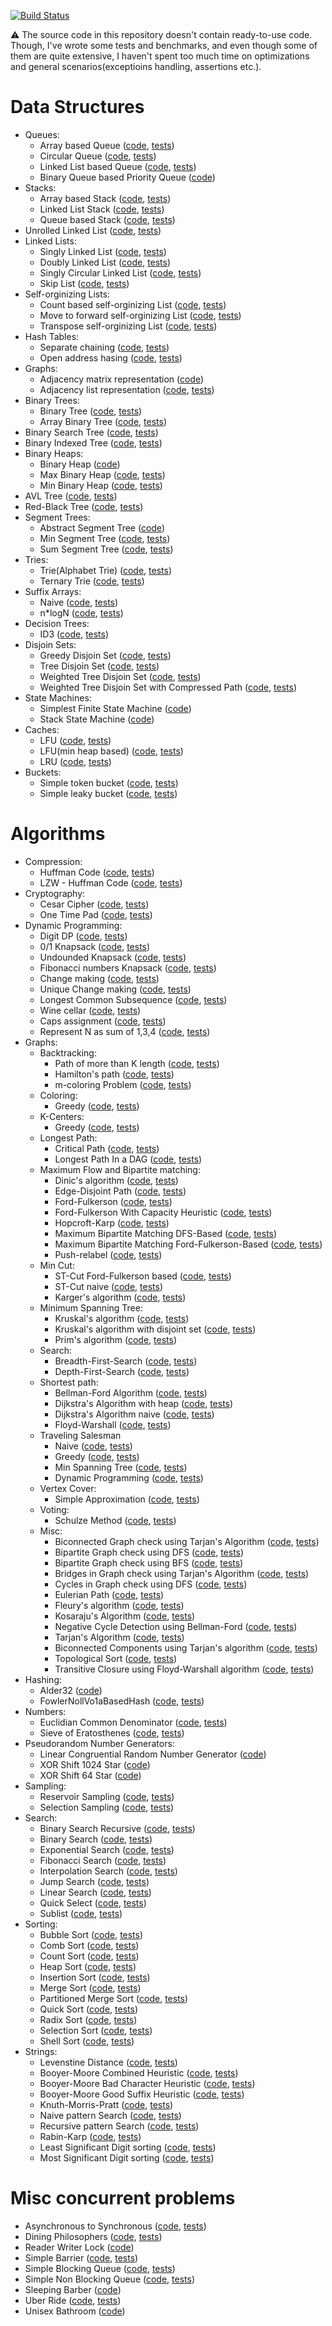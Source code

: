 [![Build Status](https://travis-ci.com/arst/AandDS.svg?token=QTqu8xkSrAFMgyb3eyEW&branch=master)](https://travis-ci.com/arst/AandDS)

:warning: The source code in this repository doesn't contain ready-to-use code. Though, I've wrote some tests and benchmarks, and even though some of them are quite extensive, I haven't spent too much time on optimizations and general scenarios(exceptioins handling, assertions etc.).

# Data Structures

- Queues:
    - Array based Queue ([code](../master/AlgorithmsAndDataStructures/DataStructures/Queue/ArrayQueue.cs), [tests](../master/AlgorithmsAndDataStructures.Tests/DataStructures/Queue/ArrayQueueTests.cs))
    - Circular Queue ([code](../master/AlgorithmsAndDataStructures/DataStructures/Queue/CircularQueue.cs), [tests](../master/AlgorithmsAndDataStructures.Tests/DataStructures/Queue/CircularQueueTests.cs))
    - Linked List based Queue ([code](../master/AlgorithmsAndDataStructures/DataStructures/Queue/LinkedListQueue.cs), [tests](../master/AlgorithmsAndDataStructures.Tests/DataStructures/Queue/LinkedListQueueTests.cs))
    - Binary Queue based Priority Queue ([code](../master/AlgorithmsAndDataStructures/DataStructures/BinaryHeaps/MinBinaryHeapBasedPriorityQueue.cs))
- Stacks:
    - Array based Stack ([code](../master/AlgorithmsAndDataStructures/DataStructures/Stack/ArrayStack.cs), [tests](../master/AlgorithmsAndDataStructures.Tests/DataStructures/Stack/ArrayStackTests.cs))
    - Linked List Stack ([code](../master/AlgorithmsAndDataStructures/DataStructures/Stack/LinkedListStack.cs), [tests](../master/AlgorithmsAndDataStructures.Tests/DataStructures/Stack/LinkedListStackTests.cs))
    - Queue based Stack ([code](../master/AlgorithmsAndDataStructures/DataStructures/Stack/QueueStack.cs), [tests](../master/AlgorithmsAndDataStructures.Tests/DataStructures/Stack/QueueStackTests.cs))
- Unrolled Linked List ([code](../master/AlgorithmsAndDataStructures/DataStructures/UnrolledLinkedLists/UnrolledLinkedList.cs), [tests](../master/AlgorithmsAndDataStructures.Tests/DataStructures/UnrolledLinkedList/UnrolledLinkedListTests.cs))
- Linked Lists:
    - Singly Linked List ([code](../master/AlgorithmsAndDataStructures.Tests/DataStructures/LinkedList/SinglyLinkedList.cs), [tests](../master/AlgorithmsAndDataStructures.Tests/DataStructures/LinkedList/SinglyLinkedListTests.cs))
    - Doubly Linked List ([code](../master/AlgorithmsAndDataStructures.Tests/DataStructures/LinkedList/DoublyLinkedList.cs), [tests](../master/AlgorithmsAndDataStructures.Tests/DataStructures/LinkedList/DoublyLinkedListTests.cs))
    - Singly Circular Linked List ([code](../master/AlgorithmsAndDataStructures.Tests/DataStructures/LinkedList/SinglyCircularLinkedList.cs), [tests](../master/AlgorithmsAndDataStructures.Tests/DataStructures/LinkedList/SingleCircularLinkedListTests.cs))
    - Skip List ([code](../master/AlgorithmsAndDataStructures.Tests/DataStructures/LinkedList/SkipList.cs), [tests](../master/AlgorithmsAndDataStructures.Tests/DataStructures/LinkedList/SkipListTests.cs))
- Self-orginizing Lists:
    - Count based self-orginizing List ([code](../master/AlgorithmsAndDataStructures/DataStructures/SelfOrganizingList/CountBasedSelfOrganizingList.cs), [tests](../master/AlgorithmsAndDataStructures.Tests/DataStructures/SelfOrginizingList/CountBasedSelfOrganizingListTests.cs))
    - Move to forward self-orginizing List ([code](../master/AlgorithmsAndDataStructures/DataStructures/SelfOrganizingList/MoveToForwardSelfOrganizingList.cs), [tests](../master/AlgorithmsAndDataStructures.Tests/DataStructures/SelfOrginizingList/MoveToForwardSelfOrganizingListTests.cs))
    - Transpose self-orginizing List ([code](../master/AlgorithmsAndDataStructures/DataStructures/SelfOrganizingList/TransposeSelfOrginizingList.cs), [tests](../master/AlgorithmsAndDataStructures.Tests/DataStructures/SelfOrginizingList/TransposeSelfOrginizingListTests.cs))
- Hash Tables: 
    - Separate chaining ([code](../master/AlgorithmsAndDataStructures/DataStructures/HashTable/SeparateChainingHashTable.cs), [tests](../master/AlgorithmsAndDataStructures.Tests/DataStructures/SelfOrginizingList/SeparateChainingHashTableTests.cs))
    - Open address hasing ([code](../master/AlgorithmsAndDataStructures/DataStructures/HashTable/OpenAddressHasingHashTable.cs), [tests](../master/AlgorithmsAndDataStructures.Tests/DataStructures/SelfOrginizingList/OpenAddressHashingHashTableTests.cs))
- Graphs: 
    - Adjacency matrix representation ([code](../master/AlgorithmsAndDataStructures/DataStructures/Graph/AdjacencyMatrixGraph.cs))
    - Adjacency list representation ([code](../master/AlgorithmsAndDataStructures/DataStructures/Graph/AdjacencyListGraph.cs), [tests](../master/AlgorithmsAndDataStructures.Tests/DataStructures/Graph/AdjacencyListGraphTests.cs))
- Binary Trees:
    - Binary Tree ([code](../master/AlgorithmsAndDataStructures/DataStructures/BinaryTrees/BinaryTree.cs), [tests](../master/AlgorithmsAndDataStructures.Tests/DataStructures/BinaryTree/BinaryTreeTests.cs))
    - Array Binary Tree ([code](../master/AlgorithmsAndDataStructures/DataStructures/BinaryTrees/ArrayBinaryTree.cs), [tests](../master/AlgorithmsAndDataStructures.Tests/DataStructures/BinaryTree/ArrayBinaryTreeTests.cs))
- Binary Search Tree ([code](../master/AlgorithmsAndDataStructures/DataStructures/BinarySearchTrees/BinarySearchTree.cs), [tests](../master/AlgorithmsAndDataStructures.Tests/DataStructures/BinarySearchTrees/BinarySearchTreeTests.cs))
- Binary Indexed Tree ([code](../master/AlgorithmsAndDataStructures/DataStructures/BinaryIndexedTrees/BinaryIndexedTree.cs), [tests](../master/AlgorithmsAndDataStructures.Tests/DataStructures/BinaryIndexedTree/BinaryIndexedTreeTests.cs))
- Binary Heaps:
    - Binary Heap ([code](../master/AlgorithmsAndDataStructures/DataStructures/BinaryHeaps/BinaryHeap.cs))
    - Max Binary Heap ([code](../master/AlgorithmsAndDataStructures/DataStructures/BinaryHeaps/MaxBinaryHeap.cs), [tests](../master/AlgorithmsAndDataStructures.Tests/DataStructures/BinaryHeap/MaxBinaryHeapTests.cs))
    - Min Binary Heap ([code](../master/AlgorithmsAndDataStructures/DataStructures/BinaryHeaps/MinBinaryHeap.cs), [tests](../master/AlgorithmsAndDataStructures.Tests/DataStructures/BinaryHeap/MinBinaryHeapTests.cs))
- AVL Tree ([code](../master/AlgorithmsAndDataStructures/DataStructures/AdelsonVelskyLandisTree/AvlTree.cs), [tests](../master/AlgorithmsAndDataStructures.Tests/DataStructures/AvlTree/AvlTreeTests.cs))
- Red-Black Tree ([code](../master/AlgorithmsAndDataStructures/DataStructures/RbTree/RedBlackTree.cs), [tests](../master/AlgorithmsAndDataStructures.Tests/DataStructures/RedBlackTree/RedBlackTreeTests.cs))
- Segment Trees:
    - Abstract Segment Tree ([code](../master/AlgorithmsAndDataStructures/DataStructures/SegmentTree/AbstractSegmentTree.cs))
    - Min Segment Tree ([code](../master/AlgorithmsAndDataStructures/DataStructures/SegmentTree/MinSegmentTree.cs), [tests](../master/AlgorithmsAndDataStructures.Tests/DataStructures/SegmentTree/MinSegmentTreeTests.cs))
    - Sum Segment Tree ([code](../master/AlgorithmsAndDataStructures/DataStructures/SegmentTree/SumSegmentTree.cs), [tests](../master/AlgorithmsAndDataStructures.Tests/DataStructures/SegmentTree/SumSegmentTreeTests.cs))
- Tries:
    - Trie(Alphabet Trie)  ([code](../master/AlgorithmsAndDataStructures/DataStructures/Trie/AlphabetTrie.cs), [tests](../master/AlgorithmsAndDataStructures.Tests/DataStructures/Trie/AlphabetTrieTests.cs))
    - Ternary Trie ([code](../master/AlgorithmsAndDataStructures/DataStructures/Trie/TernaryTrie.cs), [tests](../master/AlgorithmsAndDataStructures/DataStructures/Trie/TernaryTrieTests.cs))
- Suffix Arrays:
    - Naive ([code](../master/AlgorithmsAndDataStructures/DataStructures/SuffixArray/NaiveSuffixArray.cs), [tests](../master/AlgorithmsAndDataStructures.Tests/DataStructures/SuffixArray/NaiveSuffixArrayTests.cs))
    - n*logN ([code](../master/AlgorithmsAndDataStructures/DataStructures/SuffixArray/EfficientSuffixArray.cs), [tests](../master/AlgorithmsAndDataStructures.Tests/DataStructures/SuffixArray/nLognSuffixArrayTests.cs))
- Decision Trees:
    - ID3 ([code](../master/AlgorithmsAndDataStructures/DataStructures/DecisionTree/ID3.cs), [tests](../master/AlgorithmsAndDataStructures.Tests/DataStructures/DecisionTree/ID3Tests.cs))
- Disjoin Sets:
    - Greedy Disjoin Set  ([code](../master/AlgorithmsAndDataStructures/DataStructures/DisjointSet/GreedyDisjointSet.cs), [tests](../master/AlgorithmsAndDataStructures.Tests/DataStructures/DisjointSet/GreedyDisjointSetTests.cs))
    - Tree Disjoin Set  ([code](../master/AlgorithmsAndDataStructures/DataStructures/DisjointSet/TreeDisjointSet.cs), [tests](../master/AlgorithmsAndDataStructures.Tests/DataStructures/DisjointSet/TreeDisjointSetTests.cs))
    - Weighted Tree Disjoin Set  ([code](../master/AlgorithmsAndDataStructures/DataStructures/DisjointSet/WeightedTreeDisjointSet.cs), [tests](../master/AlgorithmsAndDataStructures.Tests/DataStructures/DisjointSet/WeightedTreeDisjointSetTests.cs))
    - Weighted Tree Disjoin Set with Compressed Path  ([code](../master/AlgorithmsAndDataStructures/DataStructures/DisjointSet/WeightedTreeCoompressedPathDisjoinSet.cs), [tests](../master/AlgorithmsAndDataStructures.Tests/DataStructures/DisjointSet/WeightedTreeCoompressedPathDisjoinSetTests.cs))
- State Machines:
    - Simplest Finite State Machine ([code](../master/AlgorithmsAndDataStructures/DataStructures/StateMachine/FiniteStateMachine.cs))
    - Stack State Machine ([code](../master/AlgorithmsAndDataStructures/DataStructures/StateMachine/StackFiniteStateMachine.cs))
- Caches:
    - LFU ([code](../master/AlgorithmsAndDataStructures/DataStructures/Cache/LFU.cs), [tests](../master/AlgorithmsAndDataStructures.Tests/DataStructures/Cache/LFUTests.cs))
    - LFU(min heap based) ([code](../master/AlgorithmsAndDataStructures/DataStructures/Cache/LFUMeanHeapBased.cs), [tests](../master/AlgorithmsAndDataStructures.Tests/DataStructures/Cache/LFUMeanHeapBasedTests.cs))
    - LRU ([code](../master/AlgorithmsAndDataStructures/DataStructures/Cache/LRU.cs), [tests](../master/AlgorithmsAndDataStructures.Tests/DataStructures/Cache/LRUTests.cs))
- Buckets:
    - Simple token bucket ([code](../master/AlgorithmsAndDataStructures/DataStructures/Concurrency/SimpleTokenBucket.cs), [tests](../master/AlgorithmsAndDataStructures.Tests/DataStructures/Concurrency/SimpleTokenBucketTests.cs))
    - Simple leaky bucket ([code](../master/AlgorithmsAndDataStructures/DataStructures/Concurrency/SimpleLeakyBucket.cs), [tests](../master/AlgorithmsAndDataStructures.Tests/DataStructures/Concurrency/SimpleLeakyBucketTests.cs))
    
# Algorithms
- Compression:
    - Huffman Code ([code](../master/AlgorithmsAndDataStructures/Algorithms/Compression/HuffmanCodeCompression.cs), [tests](../master/AlgorithmsAndDataStructures.Tests/Algorithm/Compression/HuffmanCodeCompressionTests.cs))
    - LZW - Huffman Code ([code](../master/AlgorithmsAndDataStructures/Algorithms/Compression/LzwCompression.cs), [tests](../master/AlgorithmsAndDataStructures.Tests/Algorithm/Compression/LZWCompressionTests.cs))
- Cryptography:
    - Cesar Cipher ([code](../master/AlgorithmsAndDataStructures/Algorithms/Cryptography/CesarCipher.cs), [tests](../master/AlgorithmsAndDataStructures.Tests/Algorithm/Compression/CesarCipherTests.cs))
    - One Time Pad ([code](../master/AlgorithmsAndDataStructures/Algorithms/Cryptography/OneTimePad.cs), [tests](../master/AlgorithmsAndDataStructures.Tests/Algorithm/Compression/OneTimePadTests.cs))
- Dynamic Programming:
    - Digit DP ([code](../master/AlgorithmsAndDataStructures/Algorithms/DynamicProgramming/DigitDynamicProgramming.cs), [tests](../master/AlgorithmsAndDataStructures.Tests/Algorithm/Compression/DigitDynamicProgrammingTests.cs))
    - 0/1 Knapsack ([code](../master/AlgorithmsAndDataStructures/Algorithms/DynamicProgramming/ZeroOneKnapsack.cs), [tests](../master/AlgorithmsAndDataStructures.Tests/Algorithm/Compression/ZeroOneKnapsackTests.cs))
    - Undounded Knapsack ([code](../master/AlgorithmsAndDataStructures/Algorithms/DynamicProgramming/UnboundedKnapsack.cs), [tests](../master/AlgorithmsAndDataStructures.Tests/Algorithm/Compression/UnboundedKnapsackTests.cs))
    - Fibonacci numbers Knapsack ([code](../master/AlgorithmsAndDataStructures/Algorithms/DynamicProgramming/FibonacciNumber.cs), [tests](../master/AlgorithmsAndDataStructures.Tests/Algorithm/Compression/FibonacciNumberTests.cs))
    - Change making ([code](../master/AlgorithmsAndDataStructures/Algorithms/DynamicProgramming/ChangeMakingProblem.cs), [tests](../master/AlgorithmsAndDataStructures.Tests/Algorithm/Compression/ChangeMakingProblemTests.cs))
    - Unique Change making ([code](../master/AlgorithmsAndDataStructures/Algorithms/DynamicProgramming/UniqueChangeMakingProblem.cs), [tests](../master/AlgorithmsAndDataStructures.Tests/Algorithm/Compression/UniqueChangeMakingProblemTests.cs))  
    - Longest Common Subsequence ([code](../master/AlgorithmsAndDataStructures/Algorithms/DynamicProgramming/LongestCommonSubsequence.cs), [tests](../master/AlgorithmsAndDataStructures.Tests/Algorithm/Compression/LongestCommonSubsequenceTests.cs))
    - Wine cellar ([code](../master/AlgorithmsAndDataStructures/Algorithms/DynamicProgramming/WineCellarProblem.cs), [tests](../master/AlgorithmsAndDataStructures.Tests/Algorithm/Compression/WineCellarProblemTests.cs))
    - Caps assignment ([code](../master/AlgorithmsAndDataStructures/Algorithms/DynamicProgramming/CapsAssignment.cs), [tests](../master/AlgorithmsAndDataStructures.Tests/Algorithm/Compression/CapsAssignmentTests.cs))
    - Represent N as sum of 1,3,4 ([code](../master/AlgorithmsAndDataStructures/Algorithms/DynamicProgramming/RepresentNasSumOf134.cs), [tests](../master/AlgorithmsAndDataStructures.Tests/Algorithm/Compression/RepresentNasSumOf134Tests.cs))
- Graphs:
    - Backtracking:
        - Path of more than K length ([code](../master/AlgorithmsAndDataStructures/Algorithms/Graph/Backtracking/PathOfMoreThanKLength.cs), [tests](../master/AlgorithmsAndDataStructures.Tests/Algorithm/Graph/Backtracking/PathOfMoreThanKLengthTests.cs))
        - Hamilton's path ([code](../master/AlgorithmsAndDataStructures/Algorithms/Graph/Backtracking/HamiltonPath.cs), [tests](../master/AlgorithmsAndDataStructures.Tests/Algorithm/Graph/Backtracking/HamiltonianCycle.cs))
        - m-coloring Problem ([code](../master/AlgorithmsAndDataStructures/Algorithms/Graph/Backtracking/MColoringProblem.cs), [tests](../master/AlgorithmsAndDataStructures.Tests/Algorithm/Graph/Backtracking/MColoringProblemTests.cs))
    - Coloring:
        - Greedy ([code](../master/AlgorithmsAndDataStructures/Algorithms/Graph/Coloring/GreedyColoring.cs), [tests](../master/AlgorithmsAndDataStructures.Tests/Algorithm/Graph/Coloring/GreedyColoringTests.cs))
    - K-Centers:
        - Greedy ([code](../master/AlgorithmsAndDataStructures/Algorithms/Graph/KCenters/KCentersGreedyApproximation.cs), [tests](../master/AlgorithmsAndDataStructures.Tests/Algorithm/Graph/KCenters/KCentersGreedyApproximationTests.cs))
    - Longest Path:
        - Critical Path ([code](../master/AlgorithmsAndDataStructures/Algorithms/Graph/LongestPath/CriticalPath.cs), [tests](../master/AlgorithmsAndDataStructures.Tests/Algorithm/Graph/LongestPath/CriticalPathTests.cs))
        - Longest Path In a DAG ([code](../master/AlgorithmsAndDataStructures/Algorithms/Graph/LongestPath/LongestPathInADirectedAcyclicGraph.cs), [tests](../master/AlgorithmsAndDataStructures.Tests/Algorithm/Graph/LongestPath/LongestPathInADirectedAcyclicGraphTests.cs))
    - Maximum Flow and Bipartite matching:
        - Dinic's algorithm ([code](../master/AlgorithmsAndDataStructures/Algorithms/Graph/MaximumFlow/DinicsMaximumFlow.cs), [tests](../master/AlgorithmsAndDataStructures.Tests/Algorithm/Graph/MaxFlow/DinicsMaximumFlowTests.cs))
        - Edge-Disjoint Path ([code](../master/AlgorithmsAndDataStructures/Algorithms/Graph/MaximumFlow/EdgeDisjointPath.cs), [tests](../master/AlgorithmsAndDataStructures.Tests/Algorithm/Graph/MaxFlow/EdgeDisjointPathTests.cs))
        - Ford-Fulkerson ([code](../master/AlgorithmsAndDataStructures/Algorithms/Graph/MaximumFlow/FordFulkerson.cs), [tests](../master/AlgorithmsAndDataStructures.Tests/Algorithm/Graph/MaxFlow/FordFulkersonTests.cs))
        - Ford-Fulkerson With Capacity Heuristic ([code](../master/AlgorithmsAndDataStructures/Algorithms/Graph/MaximumFlow/FordFulkersonWithCapacityHeuristic.cs), [tests](../master/AlgorithmsAndDataStructures.Tests/Algorithm/Graph/MaxFlow/FordFulkersonWithCapacityHeuristicTests.cs))
        - Hopcroft-Karp ([code](../master/AlgorithmsAndDataStructures/Algorithms/Graph/MaximumFlow/HopcroftKarp.cs), [tests](../master/AlgorithmsAndDataStructures.Tests/Algorithm/Graph/MaxFlow/HopcroftKarpTests.cs))
        - Maximum Bipartite Matching DFS-Based ([code](../master/AlgorithmsAndDataStructures/Algorithms/Graph/MaximumFlow/MaximumBiPartiteMatchingDfsBased.cs), [tests](../master/AlgorithmsAndDataStructures.Tests/Algorithm/Graph/MaxFlow/MaximumBiPartiteMatchingDfsBasedTests.cs))
        - Maximum Bipartite Matching Ford-Fulkerson-Based ([code](../master/AlgorithmsAndDataStructures/Algorithms/Graph/MaximumFlow/MaximumBiPartiteMatchingFordFulkersonBased.cs), [tests](../master/AlgorithmsAndDataStructures.Tests/Algorithm/Graph/MaxFlow/MaximumBiPartiteMatchingFordFulkersonBasedTests.cs))
        - Push-relabel ([code](../master/AlgorithmsAndDataStructures/Algorithms/Graph/MaximumFlow/PushRelabel.cs), [tests](../master/AlgorithmsAndDataStructures.Tests/Algorithm/Graph/MaxFlow/PushRelabelTests.cs))
    - Min Cut:
        - ST-Cut Ford-Fulkerson based ([code](../master/AlgorithmsAndDataStructures/Algorithms/Graph/MaximumFlow/STCutFordFulkersonBased.cs), [tests](../master/AlgorithmsAndDataStructures.Tests/Algorithm/Graph/MaxFlow/STCutFordFulkersonBasedTests.cs))
        - ST-Cut naive ([code](../master/AlgorithmsAndDataStructures/Algorithms/Graph/MinCut/MinSTCutNaive.cs), [tests](../master/AlgorithmsAndDataStructures.Tests/Algorithm/Graph/MaxFlow/MinSTCutNaiveTests.cs))
        - Karger's algorithm ([code](../master/AlgorithmsAndDataStructures/Algorithms/Graph/MinCut/KargersAlgorithmForMinimumCut.cs), [tests](../master/AlgorithmsAndDataStructures.Tests/Algorithm/Graph/KargersAlgorithmForMinimumCutTests.cs))
    - Minimum Spanning Tree:
        - Kruskal's algorithm ([code](../master/AlgorithmsAndDataStructures/Algorithms/Graph/MinimumSpanningTree/KruskalMinimumSpanningTree.cs), [tests](../master/AlgorithmsAndDataStructures.Tests/Algorithm/Graph/KruskalMinimumSpanningTreeTests.cs))  
        - Kruskal's algorithm with disjoint set ([code](../master/AlgorithmsAndDataStructures/Algorithms/Graph/MinimumSpanningTree/KruskalMinimumSpanningTreeWithDisjointSet.cs), [tests](../master/AlgorithmsAndDataStructures.Tests/Algorithm/Graph/KruskalMinimumSpanningTreeWithDisjointSetTests.cs))
        - Prim's algorithm ([code](../master/AlgorithmsAndDataStructures/Algorithms/Graph/MinimumSpanningTree/PrimsAlgorithm.cs), [tests](../master/AlgorithmsAndDataStructures.Tests/Algorithm/Graph/PrimsAlgorithmTests.cs))
    - Search:
        - Breadth-First-Search ([code](../master/AlgorithmsAndDataStructures/Algorithms/Graph/Search/BreadthFirstSearch.cs), [tests](../master/AlgorithmsAndDataStructures.Tests/Algorithm/Graph/BreadthFirstSearchTests.cs))
        - Depth-First-Search ([code](../master/AlgorithmsAndDataStructures/Algorithms/Graph/Search/DepthFirstSearch.cs), [tests](../master/AlgorithmsAndDataStructures.Tests/Algorithm/Graph/DepthFirstSearchTests.cs))
    - Shortest path:
        - Bellman-Ford Algorithm ([code](../master/AlgorithmsAndDataStructures/Algorithms/Graph/ShortestPath/BellmanFord.cs), [tests](../master/AlgorithmsAndDataStructures.Tests/Algorithm/Graph/BellmanFordTests.cs))
        - Dijkstra's Algorithm with heap ([code](../master/AlgorithmsAndDataStructures/Algorithms/Graph/ShortestPath/DijkstraHeapified.cs), [tests](../master/AlgorithmsAndDataStructures.Tests/Algorithm/Graph/DijkstraHeapifiedTests.cs))
        - Dijkstra's Algorithm naive ([code](../master/AlgorithmsAndDataStructures/Algorithms/Graph/ShortestPath/DijkstraNaive.cs), [tests](../master/AlgorithmsAndDataStructures.Tests/Algorithm/Graph/DijkstraNaiveTests.cs))
        - Floyd-Warshall ([code](../master/AlgorithmsAndDataStructures/Algorithms/Graph/ShortestPath/FloydWarshall.cs), [tests](../master/AlgorithmsAndDataStructures.Tests/Algorithm/Graph/FloydWarshallTests.cs))
    - Traveling Salesman
        - Naive ([code](../master/AlgorithmsAndDataStructures/Algorithms/Graph/TravelingSalesman/NaiveTravelingSalesman.cs), [tests](../master/AlgorithmsAndDataStructures.Tests/Algorithm/Graph/TravelingSalesman/NaiveTravelingSalesmanTests.cs))
        - Greedy ([code](../master/AlgorithmsAndDataStructures/Algorithms/Graph/TravelingSalesman/GreedyTravelingSalesman.cs), [tests](../master/AlgorithmsAndDataStructures.Tests/Algorithm/Graph/TravelingSalesman/GreedyTravelingSalesmanTests.cs))
        - Min Spanning Tree ([code](../master/AlgorithmsAndDataStructures/Algorithms/Graph/TravelingSalesman/MinSpanningTreeTravelingSalesman.cs), [tests](../master/AlgorithmsAndDataStructures.Tests/Algorithm/Graph/TravelingSalesman/MinSpanningTreeTravelingSalesmanTests.cs))
        - Dynamic Programming ([code](../master/AlgorithmsAndDataStructures/Algorithms/Graph/TravelingSalesman/DynamicProgrammingTravelingSalesman.cs), [tests](../master/AlgorithmsAndDataStructures.Tests/Algorithm/Graph/TravelingSalesman/DynamicProgrammingTravelingSalesmanTests.cs))
    - Vertex Cover:
        - Simple Approximation ([code](../master/AlgorithmsAndDataStructures/Algorithms/Graph/VertexCover/VertexCoverSimpleApproximation.cs), [tests](../master/AlgorithmsAndDataStructures.Tests/Algorithm/Graph/VertexCover/VertexCoverSimpleApproximationTests.cs))
    - Voting:
        - Schulze Method ([code](../master/AlgorithmsAndDataStructures.Tests/Algorithm/Graph/Voting/SchulzeMethodTests.cs), [tests](../master/AlgorithmsAndDataStructures/Algorithms/Graph/Voting/SchulzeMethod.cs))
    - Misc:
        - Biconnected Graph check using Tarjan's Algorithm ([code](../master/AlgorithmsAndDataStructures/Algorithms/Graph/Misc/BiconnectedGraph.cs), [tests](../master/AlgorithmsAndDataStructures.Tests/Algorithm/Graph/BiconnectedGraphTests.cs))
        - Bipartite Graph check using DFS ([code](../master/AlgorithmsAndDataStructures/Algorithms/Graph/Misc/BipartiteGraphDfsBased.cs), [tests](../master/AlgorithmsAndDataStructures.Tests/Algorithm/Graph/BipartiteGraphDfsBasedTests.cs))
        - Bipartite Graph check using BFS ([code](../master/AlgorithmsAndDataStructures/Algorithms/Graph/Misc/BipartiteGraphBfsBased.cs), [tests](../master/AlgorithmsAndDataStructures.Tests/Algorithm/Graph/BipartiteGraphBfsBasedTests.cs))
        - Bridges in Graph check using Tarjan's Algorithm ([code](../master/AlgorithmsAndDataStructures/Algorithms/Graph/Misc/BridgesInGraph.cs), [tests](../master/AlgorithmsAndDataStructures.Tests/Algorithm/Graph/BridgesInGraphTests.cs))
        - Cycles in Graph check using DFS ([code](../master/AlgorithmsAndDataStructures/Algorithms/Graph/Misc/CycleDetector.cs), [tests](../master/AlgorithmsAndDataStructures.Tests/Algorithm/Graph/CycleDetectionTests.cs))
        - Eulerian Path ([code](../master/AlgorithmsAndDataStructures/Algorithms/Graph/Misc/EulerianPath.cs), [tests](../master/AlgorithmsAndDataStructures.Tests/Algorithm/Graph/EulerianPathTests.cs))
        - Fleury's algorithm ([code](../master/AlgorithmsAndDataStructures/Algorithms/Graph/Misc/FleurysAlgorithm.cs), [tests](../master/AlgorithmsAndDataStructures.Tests/Algorithm/Graph/FleurysAlgorithmеtTests.cs))
        - Kosaraju's Algorithm ([code](../master/AlgorithmsAndDataStructures/Algorithms/Graph/Misc/KosarajusAlgorithm.cs), [tests](../master/AlgorithmsAndDataStructures.Tests/Algorithm/Graph/KosarajusAlgorithmTests.cs))
        - Negative Cycle Detection using Bellman-Ford ([code](../master/AlgorithmsAndDataStructures/Algorithms/Graph/Misc/NegativeCycleDetectionBellmanFordBased.cs), [tests](../master/AlgorithmsAndDataStructures.Tests/Algorithm/Graph/NegativeCycleDetectionBellmanFordBasedTests.cs))
        - Tarjan's Algorithm ([code](../master/AlgorithmsAndDataStructures/Algorithms/Graph/Misc/TarjansAlgorithm.cs), [tests](../master/AlgorithmsAndDataStructures.Tests/Algorithm/Graph/TarjansAlgorithmTests.cs))
        - Biconnected Components using Tarjan's algorithm ([code](../master/AlgorithmsAndDataStructures/Algorithms/Graph/Misc/TarjansAlgorithmForBiconnectedComponents.cs), [tests](../master/AlgorithmsAndDataStructures.Tests/Algorithm/Graph/TarjansAlgorithmForBiconnectedComponentsTests.cs))
        - Topological Sort ([code](../master/AlgorithmsAndDataStructures/Algorithms/Graph/Misc/TopologicalSort.cs), [tests](../master/AlgorithmsAndDataStructures.Tests/Algorithm/Graph/TopologicalSortTests.cs))
        - Transitive Closure using Floyd-Warshall algorithm ([code](../master/AlgorithmsAndDataStructures/Algorithms/Graph/Misc/TransitiveClosureFloydWarshall.cs), [tests](../master/AlgorithmsAndDataStructures.Tests/Algorithm/Graph/TransitiveClosureFloydWarshallTests.cs))
- Hashing:
    - Alder32 ([code](../master/AlgorithmsAndDataStructures/Algorithms/Hashing/Alder32.cs))
    - FowlerNollVo1aBasedHash ([code](../master/AlgorithmsAndDataStructures/Algorithms/Hashing/FowlerNollVo1aBasedHash.cs), [tests](../master/AlgorithmsAndDataStructures.Tests/Algorithm/Hashing/FowlerNollVo1aBasedHashTests.cs))
- Numbers:
    - Euclidian Common Denominator ([code](../master/AlgorithmsAndDataStructures/Algorithms/Numbers/EuclidianAlgorithmForCommonDenominator.cs), [tests](../master/AlgorithmsAndDataStructures.Tests/Algorithm/Numbers/EuclidianAlgorithmForCommonDenominatorTests.cs))
    - Sieve of Eratosthenes ([code](..//master/AlgorithmsAndDataStructures/Algorithms/Numbers/SieveOfEratosthenes.cs), [tests](../master/AlgorithmsAndDataStructures.Tests/Algorithm/Numbers/SieveOfEratosthenesTests.cs))
- Pseudorandom Number Generators:
    - Linear Congruential Random Number Generator ([code](../master/AlgorithmsAndDataStructures/Algorithms/PseudorandomNumberGenerators/LinearCongruentialRandomNumberGenerator.cs))
    - XOR Shift 1024 Star ([code](../master/AlgorithmsAndDataStructures/Algorithms/PseudorandomNumberGenerators/XORShift1024Star.cs))
    - XOR Shift 64 Star ([code](../master/AlgorithmsAndDataStructures/Algorithms/PseudorandomNumberGenerators/XORShift64Star.cs))
- Sampling:
    - Reservoir Sampling ([code](../master/AlgorithmsAndDataStructures/Algorithms/Sampling/ReservoirSampling.cs), [tests](../master/AlgorithmsAndDataStructures.Tests/Algorithm/Sampling/ReservoirSamplingTests.cs))
    - Selection Sampling ([code](../master/AlgorithmsAndDataStructures/Algorithms/Sampling/SelectionSampling.cs), [tests](../master/AlgorithmsAndDataStructures.Tests/Algorithm/Sampling/SelectionSamplingTests.cs))
- Search:
    - Binary Search Recursive ([code](../master/AlgorithmsAndDataStructures/Algorithms/Search/BinaryRecursive.cs), [tests](../master/AlgorithmsAndDataStructures.Tests/Algorithm/Search/BinaryRecursiveTests.cs))
    - Binary Search ([code](../master/AlgorithmsAndDataStructures/Algorithms/Search/BinarySearch.cs), [tests](../master/AlgorithmsAndDataStructures.Tests/Algorithm/Search/BinarySearchTests.cs))
    - Exponential Search ([code](../master/AlgorithmsAndDataStructures/Algorithms/Search/Exponential.cs), [tests](../master/AlgorithmsAndDataStructures.Tests/Algorithm/Search/ExponentialSearchTests.cs))
    - Fibonacci Search ([code](../master/AlgorithmsAndDataStructures/Algorithms/Search/Fibonacci.cs), [tests](../master/AlgorithmsAndDataStructures.Tests/Algorithm/Search/Fibonacci.cs))
    - Interpolation Search ([code](../master/AlgorithmsAndDataStructures/Algorithms/Search/Interpolation.cs), [tests](../master/AlgorithmsAndDataStructures.Tests/Algorithm/Search/InterpolationSortTests.cs))
    - Jump Search ([code](../master/AlgorithmsAndDataStructures/Algorithms/Search/Jump.cs), [tests](../master/AlgorithmsAndDataStructures.Tests/Algorithm/Search/JumpSearchTests.cs))
    - Linear Search ([code](../master/AlgorithmsAndDataStructures/Algorithms/Search/Linear.cs), [tests](../master/AlgorithmsAndDataStructures.Tests/Algorithm/Search/LinearSearchTests.cs))
    - Quick Select ([code](../master/AlgorithmsAndDataStructures/Algorithms/Search/QuickSelect.cs), [tests](../master/AlgorithmsAndDataStructures.Tests/Algorithm/Search/QuickSelectTests.cs))
    - Sublist ([code](../master/AlgorithmsAndDataStructures/Algorithms/Search/SublistSearch.cs), [tests](../master/AlgorithmsAndDataStructures.Tests/Algorithm/Search/SublistSearchTests.cs))
- Sorting:
    - Bubble Sort ([code](../master/AlgorithmsAndDataStructures/Algorithms/Sorting/BubbleSort.cs), [tests](../master/AlgorithmsAndDataStructures.Tests/Algorithm/Sorting/BubbleSortTests.cs))
    - Comb Sort ([code](../master/AlgorithmsAndDataStructures/Algorithms/Sorting/CombSort.cs), [tests](../master/AlgorithmsAndDataStructures.Tests/Algorithm/Sorting/CombSortTests.cs))
    - Count Sort ([code](../master/AlgorithmsAndDataStructures/Algorithms/Sorting/CountSort.cs), [tests](../master/AlgorithmsAndDataStructures.Tests/Algorithm/Sorting/CountSortTests.cs))
    - Heap Sort ([code](../master/AlgorithmsAndDataStructures/Algorithms/Sorting/HeapSort.cs), [tests](../master/AlgorithmsAndDataStructures.Tests/Algorithm/Sorting/HeapSortTests.cs))
    - Insertion Sort ([code](../master/AlgorithmsAndDataStructures/Algorithms/Sorting/InsertionSort.cs), [tests](../master/AlgorithmsAndDataStructures.Tests/Algorithm/Sorting/InsertionSortTests.cs))
    - Merge Sort ([code](../master/AlgorithmsAndDataStructures/Algorithms/Sorting/MergeSort.cs), [tests](../master/AlgorithmsAndDataStructures.Tests/Algorithm/Sorting/MergeSortTests.cs))
    - Partitioned Merge Sort ([code](../master/AlgorithmsAndDataStructures/Algorithms/Sorting/PartitionedMergeSort.cs), [tests](../master/AlgorithmsAndDataStructures.Tests/Algorithm/Sorting/PartitionedMergeSortTests.cs))
    - Quick Sort ([code](../master/AlgorithmsAndDataStructures/Algorithms/Sorting/QuickSort.cs), [tests](../master/AlgorithmsAndDataStructures.Tests/Algorithm/Sorting/QuickSortTests.cs))
    - Radix Sort ([code](../master/AlgorithmsAndDataStructures/Algorithms/Sorting/RadixSort.cs), [tests](../master/AlgorithmsAndDataStructures.Tests/Algorithm/Sorting/RadixSortTests.cs))
    - Selection Sort ([code](../master/AlgorithmsAndDataStructures/Algorithms/Sorting/SelectionSort.cs), [tests](../master/AlgorithmsAndDataStructures.Tests/Algorithm/Sorting/SelectionSortTests.cs))
    - Shell Sort ([code](../master/AlgorithmsAndDataStructures/Algorithms/Sorting/ShellSort.cs), [tests](../master/AlgorithmsAndDataStructures.Tests/Algorithm/Sorting/ShellSortTests.cs))
- Strings:
    - Levenstine Distance ([code](../master/AlgorithmsAndDataStructures/Algorithms/Strings/LevenstineDistance/LevenstineDistanceDynamicProgramming.cs), [tests](../master/AlgorithmsAndDataStructures.Tests/Algorithm/Strings/LevenstineDistance/LevenstineDistanceDynamicProgrammingTests.cs))
    - Booyer-Moore Combined Heuristic ([code](../master/AlgorithmsAndDataStructures/Algorithms/Strings/Search/BooyerMooreCombinedHeuristic.cs), [tests](../master/AlgorithmsAndDataStructures.Tests/Algorithm/Strings/Search/BooyerMooreCombinedHeuristicTests.cs))
    - Booyer-Moore Bad Character Heuristic ([code](../master/AlgorithmsAndDataStructures/Algorithms/Strings/Search/BoyerMooreBadCharacterHeuristic.cs), [tests](../master/AlgorithmsAndDataStructures.Tests/Algorithm/Strings/Search/BoyerMooreBadCharacterHeuristicTests.cs))
    - Booyer-Moore Good Suffix Heuristic ([code](../master/AlgorithmsAndDataStructures/Algorithms/Strings/Search/BoyerMooreGoodSuffixHeuristic.cs), [tests](../master/AlgorithmsAndDataStructures.Tests/Algorithm/Strings/Search/BoyerMooreGoodSuffixHeuristicTests.cs))
    - Knuth-Morris-Pratt ([code](../master/AlgorithmsAndDataStructures/Algorithms/Strings/Search/KnuthMorrisPratt.cs), [tests](../master/AlgorithmsAndDataStructures.Tests/Algorithm/Strings/Search/KnuthMorrisPrattTests.cs))
    - Naive pattern Search ([code](../master/AlgorithmsAndDataStructures/Algorithms/Strings/Search/NaivePatternSearch.cs), [tests](../master/AlgorithmsAndDataStructures.Tests/Algorithm/Strings/Search/NaivePatternSearchTests.cs))
    - Recursive pattern Search ([code](../master/AlgorithmsAndDataStructures/Algorithms/Strings/Search/RecursivePatternSearch.cs), [tests](../master/AlgorithmsAndDataStructures.Tests/Algorithm/Strings/Search/RecursivePatternSearchTests.cs))
    - Rabin-Karp ([code](../master/AlgorithmsAndDataStructures/Algorithms/Strings/Search/RabinKarp.cs), [tests](../master/AlgorithmsAndDataStructures.Tests/Algorithm/Strings/Search/RabinKarpTests.cs))
    - Least Significant Digit sorting ([code](../master/AlgorithmsAndDataStructures/Algorithms/Strings/Sorting/LSD.cs), [tests](../master/AlgorithmsAndDataStructures.Tests/Algorithm/Strings/Sorting/LSDTests.cs))
    - Most Significant Digit sorting ([code](../master/AlgorithmsAndDataStructures/Algorithms/Strings/Sorting/MSD.cs), [tests](../master/AlgorithmsAndDataStructures.Tests/Algorithm/Strings/Sorting/MSDTests.cs))

# Misc concurrent problems

- Asynchronous to Synchronous ([code](../master/AlgorithmsAndDataStructures/DataStructures/Concurrency/AsynchronousToSynchronous.cs), [tests](../master/AlgorithmsAndDataStructures.Tests/DataStructures/Concurrency/AsynchronousToSynchronousTests.cs))
- Dining Philosophers ([code](../master/AlgorithmsAndDataStructures/DataStructures/Concurrency/DiningPhilosophers.cs), [tests](../master/AlgorithmsAndDataStructures.Tests/DataStructures/Concurrency/DiningPhilosophersTests.cs))
- Reader Writer Lock ([code](../master/AlgorithmsAndDataStructures/DataStructures/Concurrency/ReaderWriterLock.cs))
- Simple Barrier ([code](../master/AlgorithmsAndDataStructures/DataStructures/Concurrency/SimpleBarrier.cs), [tests](../master/AlgorithmsAndDataStructures.Tests/DataStructures/Concurrency/SimpleBarrierTests.cs))
- Simple Blocking Queue ([code](../master/AlgorithmsAndDataStructures/DataStructures/Concurrency/SimpleBlockingQueue.cs), [tests](../master/AlgorithmsAndDataStructures.Tests/DataStructures/Concurrency/SimpleBlockingQueueTests.cs))
- Simple Non Blocking Queue ([code](../master/AlgorithmsAndDataStructures/DataStructures/Concurrency/SimpleNonBlockingQueue.cs), [tests](../master/AlgorithmsAndDataStructures.Tests/DataStructures/Concurrency/SimpleNonBlockingQueueTests.cs))
- Sleeping Barber ([code](../master/AlgorithmsAndDataStructures/DataStructures/Concurrency/SleepingBarber.cs))
- Uber Ride ([code](../master/AlgorithmsAndDataStructures/DataStructures/Concurrency/UberRide.cs), [tests](../master/AlgorithmsAndDataStructures.Tests/DataStructures/Concurrency/UberRideProblemTests.cs))
- Unisex Bathroom ([code](../master/AlgorithmsAndDataStructures/DataStructures/Concurrency/UnisexBathroom.cs))
